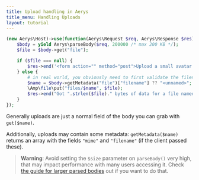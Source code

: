 ```yaml
---
title: Upload handling in Aerys
title_menu: Handling Uploads
layout: tutorial
---
```


```php
(new Aerys\Host)->use(function(Aerys\Request $req, Aerys\Response $res) {
	$body = yield Aerys\parseBody($req, 200000 /* max 200 KB */);
	$file = $body->get("file");

	if ($file === null) {
		$res->end('<form action="" method="post">Upload a small avatar: <input type="file" name="file" /> <input type="submit" value="check" /></form>');
	} else {
		# in real world, you obviously need to first validate the filename against directory traversal and against overwriting...
		$name = $body->getMetadata("file")["filename"] ?? "<unnamed>";
		\Amp\file\put("files/$name", $file);
		$res->end("Got ".strlen($file)." bytes of data for a file named $name ... saved under files.");
	}
});
```

Generally uploads are just a normal field of the body you can grab with `get($name)`.

Additionally, uploads may contain some metadata: `getMetadata($name)` returns an array with the fields `"mime"` and `"filename"` (if the client passed these).

> **Warning**: Avoid setting the `$size` parameter on `parseBody()` very high, that may impact performance with many users accessing it. Check [the guide for larger parsed bodies](../performance/bodyparser.html) out if you want to do that.